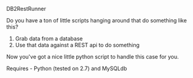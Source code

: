 DB2RestRunner

Do you have a ton of little scripts hanging around that do something like this?

1) Grab data from a database
2) Use that data against a REST api to do something

Now you've got a nice little python script to handle this case for you.

Requires - Python (tested on 2.7) and MySQLdb
